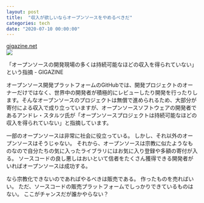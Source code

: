 ```yaml
---
layout: post
title:  "収入が欲しいならオープンソースをやめるべきだ"
categories: tech
date: "2020-07-10 00:00:00"
---
```



<div class="card">
  <a href="https://gigazine.net/news/20190617-github-below-poverty-line/"></a>
  <div class="card__header">
    <a href="https://gigazine.net/news/20190617-github-below-poverty-line/">gigazine.net</a>
  </div>
  <div class="card__image">
    <img src="https://i.gzn.jp/img/2019/06/17/github-below-poverty-line/00_m.png">
  </div>
  <div class="card__title">
    <p>「オープンソースの開発現場の多くは持続可能なほどの収入を得られていない」という指摘 - GIGAZINE</p>
  </div>
  <div class="card__description">
    <p>オープンソース開発プラットフォームのGitHubでは、開発プロジェクトのオーナーだけではなく、世界中の開発者が積極的にレビューしたり開発を行ったりします。そんなオープンソースのプロジェクトは無償で進められるため、大部分が寄付による収入で成り立っていますが、オープンソースソフトウェアの開発者であるアンドレ・スタルツ氏が「オープンソースプロジェクトは持続可能なほどの収入を得られていない」と指摘しています。</p>
  </div>
</div>


一部のオープンソースは非常に社会に役立っている。
しかし、それ以外のオープンソースはそうじゃない。
それから、オープンソースは宗教に似たようなものなので自分たちの気に入ったライブラリにはお気に入り登録や多額の寄付が入る。
ソースコードの良し悪しはおいといて信者をたくさん獲得できる開発者がいればオープンソースは成功する。

なら宗教化できないのであればやるべきは販売である。
作ったものを売ればいい。
ただ、ソースコードの販売プラットフォームでしっかりできているものはない。
ここがチャンスだが誰かやらない？
